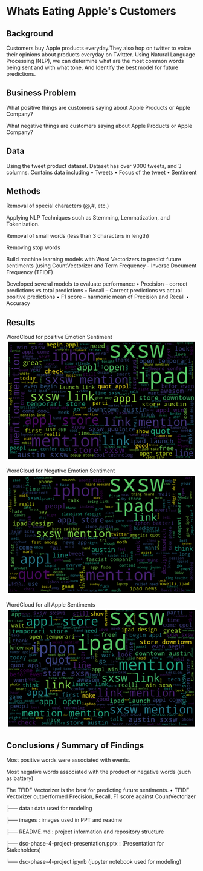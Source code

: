 # Whats Eating Apple's Customers


## Background
Customers buy Apple products everyday.They also hop on twitter to voice their opinions about products everyday on Twittter. Using Natural Language Processing (NLP), we can determine what are the most common words being sent and with what tone. And Identify the best model for future predictions.


## Business Problem
What positive things are customers saying about Apple Products or Apple Company?

What negative things are customers saying about Apple Products or Apple Company?

## Data
Using the tweet product dataset. Dataset has over 9000 tweets, and 3 columns.
Contains data including 
• Tweets
• Focus of the tweet 
• Sentiment

## Methods
Removal of special characters (@,#, etc.)

Applying NLP Techniques such as Stemming, Lemmatization, and Tokenization.

Removal of small words (less than 3 characters in length)

Removing stop words

Build machine learning models with Word Vectorizers to predict future sentiments (using CountVectorizer and Term Frequency - Inverse Document Frequency (TFIDF)

Developed several models to evaluate performance
• Precision – correct predictions vs total predictions
• Recall – Correct predictions vs actual positive predictions
• F1 score – harmonic mean of Precision and Recall • Accuracy



## Results
WordCloud for positive Emotion Sentiment
![](Positive_Sentiments.png)

WordCloud for Negative Emotion Sentiment
![](Negative_Emotion.png)

WordCloud for all Apple Sentiments
![](Apple_sentiments.png)

## Conclusions / Summary of Findings
Most positive words were associated with events.

Most negative words associated with the product or negative words (such as battery)

The TFIDF Vectorizer is the best for predicting future sentiments.
• TFIDF Vectorizer outperformed Precision, Recall, F1 score against CountVectorizer




├── data : data used for modeling

├── images : images used in PPT and readme

├── README.md : project information and repository structure

├── dsc-phase-4-project-presentation.pptx : (Presentation for Stakeholders)

└── dsc-phase-4-project.ipynb (jupyter notebook used for modeling)

